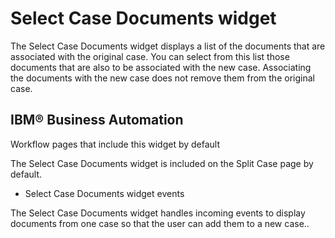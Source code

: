 # Select Case Documents widget

The Select Case Documents widget displays a list of the documents
that are associated with the original case. You can select from this
list those documents that are also to be associated with the new case.
Associating the documents with the new case does not remove them from
the original case.

## IBM® Business Automation
Workflow pages
that include this widget by default

The Select Case Documents
widget is included on the Split Case page by
default.

- Select Case Documents widget events

The Select Case Documents widget handles incoming events to display documents from one case so that the user can add them to a new case..